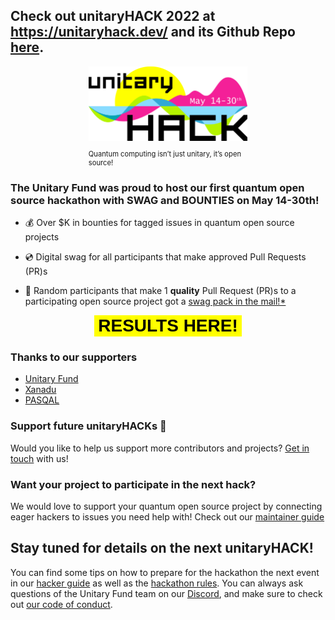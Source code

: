 ## Check out unitaryHACK 2022 at https://unitaryhack.dev/ and its Github Repo [here](https://github.com/unitaryfund/unitaryhackdev). 


<figure>
<img style="max-width: 60%;
        height: auto; margin: auto;
  display: block;" src="./assets/logo-date.png" alt="New York" />
<figcaption style="max-width: 60%;
        height: auto; margin: auto;
  display: block;font-size:.8em">
<br>Quantum computing isn’t just unitary, it’s open source!
</figcaption>
</figure>

### The Unitary Fund was proud to host our first quantum open source hackathon with SWAG and BOUNTIES on **May 14-30th**!

- 💰 Over $K in bounties for tagged issues in quantum open source projects

- 💿 Digital swag for all participants that make approved Pull Requests (PR)s

- 🎁 Random participants that make 1 **quality** Pull Request (PR)s to a participating open source project got a [swag pack in the mail!*](./rules.md)

<button style="max-width: 60%;height: auto; margin: auto;display: block;background-color:#ffff00;border-width:0em;font:'Lucida Console', monospace, !default;font-size:2em;" type="button" onclick="location='https://unitaryfund.github.io/unitaryhack/results.html'"><b>RESULTS HERE!</b></button>

### Thanks to our supporters

- [Unitary Fund](https://unitary.fund/)
- [Xanadu](https://xanadu.ai/)
- [PASQAL](https://pasqal.io/)

### Support future unitaryHACKs 🙏
Would you like to help us support more contributors and projects? [Get in touch](mailto:info@unitary.fund?subject=[UnitaryHack]%20Supporting%20You) with us!

### Want your project to participate in the next hack?

We would love to support your quantum open source project by connecting eager hackers to issues you need help with!
Check out our [maintainer guide](./maintainer-guide.md)
## Stay tuned for details on the next unitaryHACK!

You can find some tips on how to prepare for the hackathon the next event in our [hacker guide](./hacker-guide.md) as well as the [hackathon rules](./rules.md). You can always ask questions of the Unitary Fund team on our [Discord](http://discord.unitary.fund), and make sure to check out [our code of conduct](CODE_OF_CONDUCT.md).
